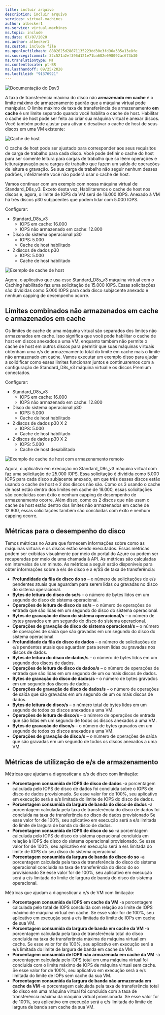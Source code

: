 ```yaml
---
title: incluir arquivo
description: incluir arquivo
services: virtual-machines
author: albecker1
ms.service: virtual-machines
ms.topic: include
ms.date: 07/07/2020
ms.author: albecker1
ms.custom: include file
ms.openlocfilehash: 8882625d28871135223dd30e3fd96a385a13e8fe
ms.sourcegitcommit: 32c521a2ef396d121e71ba682e098092ac673b30
ms.translationtype: MT
ms.contentlocale: pt-BR
ms.lasthandoff: 09/25/2020
ms.locfileid: "91376921"
---
```

![Documentação do Dsv3](media/vm-disk-performance/dsv3-documentation.jpg)

A taxa de transferência máxima do disco não **armazenado em cache** é o limite máximo de armazenamento padrão que a máquina virtual pode manipular. O limite máximo de taxa de transferência de armazenamento **em cache** é um limite separado quando você habilita o cache de host. Habilitar o cache de host pode ser feito ao criar sua máquina virtual e anexar discos. Você também pode ajustar para ativar e desativar o cache de host de seus discos em uma VM existente:

![Cache de host](media/vm-disk-performance/host-caching.jpg)

O cache de host pode ser ajustado para corresponder aos seus requisitos de carga de trabalho para cada disco. Você pode definir o cache do host para ser somente leitura para cargas de trabalho que só lêem operações e leitura/gravação para cargas de trabalho que fazem um saldo de operações de leitura e gravação. Se sua carga de trabalho não seguir nenhum desses padrões, infelizmente você não poderá usar o cache de host. 

Vamos continuar com um exemplo com nossa máquina virtual de Standard_D8s_v3. Exceto desta vez, Habilitaremos o cache de host nos discos e, agora, o limite de IOPS da VM será de 16.000 IOPS. Anexado à VM há três discos p30 subjacentes que podem lidar com 5.000 IOPS.

Configurar:
- Standard_D8s_v3 
    - IOPS em cache: 16.000
    - IOPS não armazenado em cache: 12.800
- Disco do sistema operacional p30 
    - IOPS: 5.000
    - Cache de host habilitado 
- 2 discos de dados p30
    - IOPS: 5.000
    - Cache de host habilitado

![Exemplo de cache de host](media/vm-disk-performance/host-caching-example-without-remote.jpg)

Agora, o aplicativo que usa esse Standard_D8s_v3 máquina virtual com o Caching habilitado faz uma solicitação de 15.000 IOPS. Essas solicitações são divididas como 5.000 IOPS para cada disco subjacente anexado e nenhum capping de desempenho ocorre.

## <a name="combined-uncached-and-cached-limits"></a>Limites combinados não armazenados em cache e armazenados em cache

Os limites de cache de uma máquina virtual são separados dos limites não armazenados em cache. Isso significa que você pode habilitar o cache de host em discos anexados a uma VM, enquanto também não permite o cache de host em outros discos para permitir que suas máquinas virtuais obtenham uma e/s de armazenamento total do limite em cache mais o limite não armazenado em cache. Vamos executar um exemplo disso para ajudar a solidificar como esses limites funcionam juntos e continuaremos com a configuração de Standard_D8s_v3 máquina virtual e os discos Premium conectados.

Configurar:
- Standard_D8s_v3 
    - IOPS em cache: 16.000
    - IOPS não armazenado em cache: 12.800
- Disco do sistema operacional p30 
    - IOPS: 5.000
    - Cache de host habilitado 
- 2 discos de dados p30 X 2
    - IOPS: 5.000
    - Cache de host habilitado
- 2 discos de dados p30 X 2
    - IOPS: 5.000
    - Cache de host desabilitado

![Exemplo de cache de host com armazenamento remoto](media/vm-disk-performance/host-caching-example-with-remote.jpg)

Agora, o aplicativo em execução no Standard_D8s_v3 máquina virtual com faz uma solicitação de 25.000 IOPS. Essa solicitação é dividida como 5.000 IOPS para cada disco subjacente anexado, em que três desses discos estão usando o cache de host e 2 dos discos não são. Como os 3 usando o cache de host estão dentro dos limites em cache de 16.000, essas solicitações são concluídas com êxito e nenhum capping de desempenho de armazenamento ocorre. Além disso, como os 2 discos que não usam o cache de host estão dentro dos limites não armazenados em cache de 12.800, essas solicitações também são concluídas com êxito e nenhum capping ocorre.

## <a name="metrics-for-disk-performance"></a>Métricas para o desempenho do disco
Temos métricas no Azure que fornecem informações sobre como as máquinas virtuais e os discos estão sendo executados. Essas métricas podem ser exibidas visualmente por meio do portal do Azure ou podem ser recuperadas por meio de uma chamada à API. As métricas são calculadas em intervalos de um minuto. As métricas a seguir estão disponíveis para obter informações sobre a e/s de disco e a e/SS de taxa de transferência:
- **Profundidade da fila de disco do so** – o número de solicitações de e/s pendentes atuais que aguardam para serem lidas ou gravadas no disco do sistema operacional.
- **Bytes de leitura do disco do so/s** – o número de bytes lidos em um segundo do disco do sistema operacional.
- **Operações de leitura de disco do so/s** – o número de operações de entrada que são lidas em um segundo do disco do sistema operacional.
- **Bytes de gravação de disco do sistema operacional/s** – o número de bytes gravados em um segundo do disco do sistema operacional.
- **Operações de gravação de disco do sistema operacional/s** – o número de operações de saída que são gravadas em um segundo do disco do sistema operacional.
- **Profundidade da fila do disco de dados** – o número de solicitações de e/s pendentes atuais que aguardam para serem lidas ou gravadas nos discos de dados.
- **Bytes de leitura do disco de dados/s** – o número de bytes lidos em um segundo dos discos de dados.
- **Operações de leitura de disco de dados/s** – o número de operações de entrada que são lidas em um segundo de um ou mais discos de dados.
- **Bytes de gravação do disco de dados/s** – o número de bytes gravados em um segundo dos discos de dados.
- **Operações de gravação de disco de dados/s** – o número de operações de saída que são gravadas em um segundo de um ou mais discos de dados.
- **Bytes de leitura de disco/s** – o número total de bytes lidos em um segundo de todos os discos anexados a uma VM.
- **Operações de leitura de disco/s** – o número de operações de entrada que são lidas em um segundo de todos os discos anexados a uma VM.
- **Bytes de gravação de disco/s** – o número de bytes gravados em um segundo de todos os discos anexados a uma VM.
- **Operações de gravação de disco/s** – o número de operações de saída que são gravadas em um segundo de todos os discos anexados a uma VM.

## <a name="storage-io-utilization-metrics"></a>Métricas de utilização de e/s de armazenamento
Métricas que ajudam a diagnosticar a e/s de disco com limitação:
- **Porcentagem consumida de IOPS de disco de dados** -a porcentagem calculada pelo IOPS de disco de dados foi concluída sobre o IOPS de disco de dados provisionado. Se esse valor for de 100%, seu aplicativo em execução será a e/s limitada do limite de IOPS do disco de dados.
- **Porcentagem consumida da largura de banda do disco de dados** -a porcentagem calculada pela taxa de transferência do disco de dados foi concluída na taxa de transferência do disco de dados provisionado Se esse valor for de 100%, seu aplicativo em execução será a e/s limitada do limite de largura de banda do disco de dados.
- **Porcentagem consumida de IOPS de disco do so** -a porcentagem calculada pelo IOPS de disco do sistema operacional concluída em relação à IOPS de disco do sistema operacional provisionado. Se esse valor for de 100%, seu aplicativo em execução será a e/s limitada do limite de IOPS do seu disco do sistema operacional.
- **Porcentagem consumida da largura de banda do disco do so** -a porcentagem calculada pela taxa de transferência do disco do sistema operacional concluída na taxa de transferência do disco do so provisionado Se esse valor for de 100%, seu aplicativo em execução será a e/s limitada do limite de largura de banda do disco do sistema operacional.

Métricas que ajudam a diagnosticar a e/s de VM com limitação:
- **Porcentagem consumida de IOPS em cache da VM** -a porcentagem calculada pelo total de IOPS concluída com relação ao limite de IOPS máximo de máquina virtual em cache. Se esse valor for de 100%, seu aplicativo em execução será a e/s limitada do limite de IOPs em cache de sua VM.
- **Porcentagem consumida da largura de banda em cache da VM** -a porcentagem calculada pela taxa de transferência total do disco concluída na taxa de transferência máxima de máquina virtual em cache. Se esse valor for de 100%, seu aplicativo em execução será a e/s limitada do limite de largura de banda em cache da VM.
- **Porcentagem consumida de IOPS não armazenada em cache da VM** -a porcentagem calculada pelo IOPS total em uma máquina virtual foi concluída com o limite máximo de IOPS de máquina virtual sem cache. Se esse valor for de 100%, seu aplicativo em execução será a e/s limitada do limite de IOPs sem cache da sua VM.
- **Porcentagem consumida da largura de banda não armazenada em cache da VM** -a porcentagem calculada pela taxa de transferência total do disco em uma máquina virtual foi concluída com a taxa de transferência máxima da máquina virtual provisionada. Se esse valor for de 100%, seu aplicativo em execução será a e/s limitada do limite de largura de banda sem cache da sua VM.